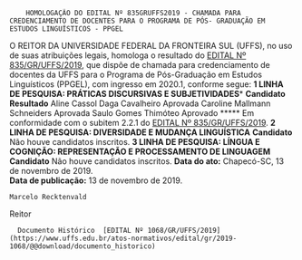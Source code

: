         HOMOLOGAÇÃO DO EDITAL Nº 835GRUFFS2019 - CHAMADA PARA CREDENCIAMENTO DE DOCENTES PARA O PROGRAMA DE PÓS- GRADUAÇÃO EM ESTUDOS LINGUÍSTICOS - PPGEL  

 O REITOR  DA UNIVERSIDADE FEDERAL DA FRONTEIRA SUL (UFFS), no uso de suas atribuições legais, homologa o resultado do [EDITAL Nº 835/GR/UFFS/2019](https://www.uffs.edu.br/atos-normativos/edital/gr/2019-0835), que dispõe de chamada para credenciamento de docentes da UFFS para o Programa de Pós-Graduação em Estudos Linguísticos (PPGEL), com ingresso em 2020.1, conforme segue:     **1 LINHA DE PESQUISA: PRÁTICAS DISCURSIVAS E SUBJETIVIDADES***      **Candidato**      **Resultado**        Aline Cassol Daga Cavalheiro   Aprovada     Caroline Mallmann Schneiders   Aprovada     Saulo Gomes Thimóteo   Aprovado     *****  Em conformidade com o subitem 2.2.1 do [EDITAL Nº 835/GR/UFFS/2019](https://www.uffs.edu.br/atos-normativos/edital/gr/2019-0835).     **2 LINHA DE PESQUISA: DIVERSIDADE E MUDANÇA LINGUÍSTICA**      **Candidato**       Não houve candidatos inscritos.        **3 LINHA DE PESQUISA: LÍNGUA E COGNIÇÃO: REPRESENTAÇÃO E PROCESSAMENTO DE LINGUAGEM**      **Candidato**       Não houve candidatos inscritos.           **Data do ato:** Chapecó-SC, 13 de novembro de 2019.   
 **Data de publicação:**  13 de novembro de 2019. 

    Marcelo Recktenvald   
 Reitor 

      Documento Histórico  [EDITAL Nº 1068/GR/UFFS/2019](https://www.uffs.edu.br/atos-normativos/edital/gr/2019-1068/@@download/documento_historico)     
      